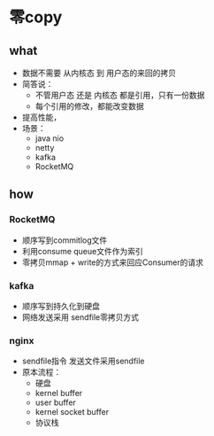 # 零copy
## what
- 数据不需要 从内核态 到 用户态的来回的拷贝
- 简答说：
  - 不管用户态 还是 内核态 都是引用，只有一份数据
  - 每个引用的修改，都能改变数据
- 提高性能，
- 场景：
  - java nio
  - netty
  - kafka
  - RocketMQ


## how

### RocketMQ
- 顺序写到commitlog文件
- 利用consume queue文件作为索引
- 零拷贝mmap + write的方式来回应Consumer的请求

### kafka
- 顺序写到持久化到硬盘
- 网络发送采用 sendfile零拷贝方式

### nginx
- sendfile指令 发送文件采用sendfile
- 原本流程：
  - 硬盘
  - kernel buffer
  - user buffer
  - kernel socket buffer
  - 协议栈
